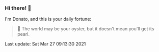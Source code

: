 ### Hi there! 👋 

I'm Donato, and this is your daily fortune:

> 🥠 The world may be your oyster, but it doesn't mean you'll get its pearl.

Last update: Sat Mar 27 09:13:30 2021